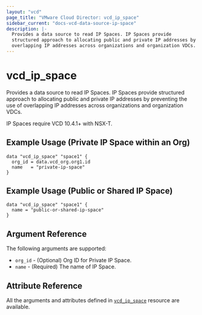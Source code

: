 ```yaml
---
layout: "vcd"
page_title: "VMware Cloud Director: vcd_ip_space"
sidebar_current: "docs-vcd-data-source-ip-space"
description: |-
  Provides a data source to read IP Spaces. IP Spaces provide 
  structured approach to allocating public and private IP addresses by preventing the use of 
  overlapping IP addresses across organizations and organization VDCs.
---
```


# vcd\_ip\_space

Provides a data source to read IP Spaces. IP Spaces provide structured approach to allocating public
and private IP addresses by preventing the use of overlapping IP addresses across organizations and
organization VDCs.

IP Spaces require VCD 10.4.1+ with NSX-T.

## Example Usage (Private IP Space within an Org)

```hcl
data "vcd_ip_space" "space1" {
  org_id = data.vcd_org.org1.id
  name   = "private-ip-space"
}
```

## Example Usage (Public or Shared IP Space)
```hcl
data "vcd_ip_space" "space1" {
  name = "public-or-shared-ip-space"
}
```

## Argument Reference

The following arguments are supported:

* `org_id` - (Optional) Org ID for Private IP Space.
* `name` - (Required) The name of IP Space.

## Attribute Reference

All the arguments and attributes defined in
[`vcd_ip_space`](/providers/vmware/vcd/latest/docs/resources/ip_space) resource are available.
